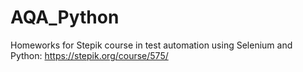 # AQA_Python

Homeworks for Stepik course in test automation using Selenium and Python: https://stepik.org/course/575/
